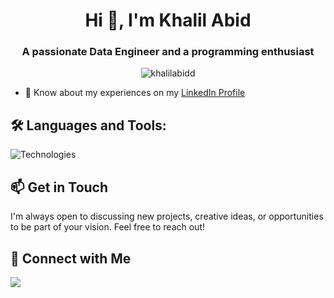 <h1 align="center">Hi 👋, I'm Khalil Abid </h1>
<h3 align="center">A passionate Data Engineer and a programming enthusiast</h3>


<p align="center"> <img src="https://komarev.com/ghpvc/?username=khalilabidd&label=Profile%20views&color=0e75b6&style=flat" alt="khalilabidd" /> </p>

- 📄 Know about my experiences on my [LinkedIn Profile](https://www.linkedin.com/in/khalilabid/)

## 🛠️ Languages and Tools:

![Technologies](https://go-skill-icons.vercel.app/api/icons?i=py,pandas,spark,postgres,mongodb,docker,git,jenkins,sklearn,flask,postman,r,cpp,dart,flutter,firebase,windows,databricks,azure,aws,gcp&titles=true)


## 📫 Get in Touch 

I'm always open to discussing new projects, creative ideas, or opportunities to be part of your vision. Feel free to reach out!

## 🔗 Connect with Me

<a href="https://linkedin.com/in/khalilabid" target="blank"><img src="https://skillicons.dev/icons?i=linkedin" /></a>
